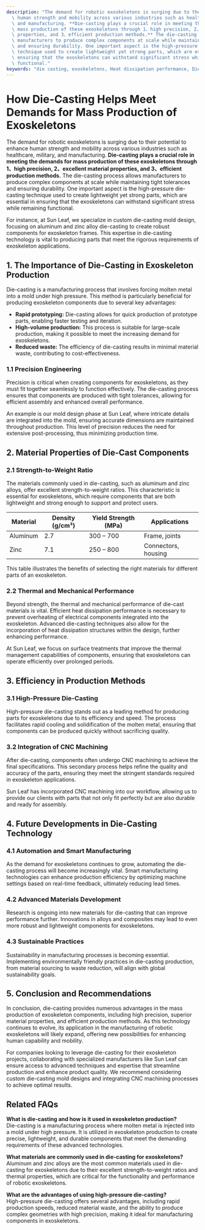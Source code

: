 ```yaml
---
description: "The demand for robotic exoskeletons is surging due to their potential to enhance\
  \ human strength and mobility across various industries such as healthcare, military,\
  \ and manufacturing. **Die-casting plays a crucial role in meeting the demands for\
  \ mass production of these exoskeletons through 1、high precision, 2、excellent material\
  \ properties, and 3、efficient production methods.** The die-casting process allows\
  \ manufacturers to produce complex components at scale while maintaining tight tolerances\
  \ and ensuring durability. One important aspect is the high-pressure die-casting\
  \ technique used to create lightweight yet strong parts, which are essential in\
  \ ensuring that the exoskeletons can withstand significant stress while remaining\
  \ functional."
keywords: "die casting, exoskeletons, Heat dissipation performance, Die casting process"
---
```

# How Die-Casting Helps Meet Demands for Mass Production of Exoskeletons

The demand for robotic exoskeletons is surging due to their potential to enhance human strength and mobility across various industries such as healthcare, military, and manufacturing. **Die-casting plays a crucial role in meeting the demands for mass production of these exoskeletons through 1、high precision, 2、excellent material properties, and 3、efficient production methods.** The die-casting process allows manufacturers to produce complex components at scale while maintaining tight tolerances and ensuring durability. One important aspect is the high-pressure die-casting technique used to create lightweight yet strong parts, which are essential in ensuring that the exoskeletons can withstand significant stress while remaining functional.

For instance, at Sun Leaf, we specialize in custom die-casting mold design, focusing on aluminum and zinc alloy die-casting to create robust components for exoskeleton frames. This expertise in die-casting technology is vital to producing parts that meet the rigorous requirements of exoskeleton applications.

## **1. The Importance of Die-Casting in Exoskeleton Production**

Die-casting is a manufacturing process that involves forcing molten metal into a mold under high pressure. This method is particularly beneficial for producing exoskeleton components due to several key advantages:

- **Rapid prototyping:** Die-casting allows for quick production of prototype parts, enabling faster testing and iteration.
- **High-volume production:** This process is suitable for large-scale production, making it possible to meet the increasing demand for exoskeletons.
- **Reduced waste:** The efficiency of die-casting results in minimal material waste, contributing to cost-effectiveness.

### **1.1 Precision Engineering**

Precision is critical when creating components for exoskeletons, as they must fit together seamlessly to function effectively. The die-casting process ensures that components are produced with tight tolerances, allowing for efficient assembly and enhanced overall performance. 

An example is our mold design phase at Sun Leaf, where intricate details are integrated into the mold, ensuring accurate dimensions are maintained throughout production. This level of precision reduces the need for extensive post-processing, thus minimizing production time.

## **2. Material Properties of Die-Cast Components**

### **2.1 Strength-to-Weight Ratio**

The materials commonly used in die-casting, such as aluminum and zinc alloys, offer excellent strength-to-weight ratios. This characteristic is essential for exoskeletons, which require components that are both lightweight and strong enough to support and protect users.

| Material  | Density (g/cm³) | Yield Strength (MPa) | Applications       |
|-----------|-----------------|---------------------|--------------------|
| Aluminum  | 2.7             | 300 – 700           | Frame, joints      |
| Zinc      | 7.1             | 250 – 800           | Connectors, housing |

This table illustrates the benefits of selecting the right materials for different parts of an exoskeleton. 

### **2.2 Thermal and Mechanical Performance**

Beyond strength, the thermal and mechanical performance of die-cast materials is vital. Efficient heat dissipation performance is necessary to prevent overheating of electrical components integrated into the exoskeleton. Advanced die-casting techniques also allow for the incorporation of heat dissipation structures within the design, further enhancing performance.

At Sun Leaf, we focus on surface treatments that improve the thermal management capabilities of components, ensuring that exoskeletons can operate efficiently over prolonged periods.

## **3. Efficiency in Production Methods**

### **3.1 High-Pressure Die-Casting**

High-pressure die-casting stands out as a leading method for producing parts for exoskeletons due to its efficiency and speed. The process facilitates rapid cooling and solidification of the molten metal, ensuring that components can be produced quickly without sacrificing quality.

### **3.2 Integration of CNC Machining**

After die-casting, components often undergo CNC machining to achieve the final specifications. This secondary process helps refine the quality and accuracy of the parts, ensuring they meet the stringent standards required in exoskeleton applications.

Sun Leaf has incorporated CNC machining into our workflow, allowing us to provide our clients with parts that not only fit perfectly but are also durable and ready for assembly.

## **4. Future Developments in Die-Casting Technology**

### **4.1 Automation and Smart Manufacturing**

As the demand for exoskeletons continues to grow, automating the die-casting process will become increasingly vital. Smart manufacturing technologies can enhance production efficiency by optimizing machine settings based on real-time feedback, ultimately reducing lead times.

### **4.2 Advanced Materials Development**

Research is ongoing into new materials for die-casting that can improve performance further. Innovations in alloys and composites may lead to even more robust and lightweight components for exoskeletons. 

### **4.3 Sustainable Practices**

Sustainability in manufacturing processes is becoming essential. Implementing environmentally friendly practices in die-casting production, from material sourcing to waste reduction, will align with global sustainability goals.

## **5. Conclusion and Recommendations**

In conclusion, die-casting provides numerous advantages in the mass production of exoskeleton components, including high precision, superior material properties, and efficient production methods. As this technology continues to evolve, its application in the manufacturing of robotic exoskeletons will likely expand, offering new possibilities for enhancing human capability and mobility.

For companies looking to leverage die-casting for their exoskeleton projects, collaborating with specialized manufacturers like Sun Leaf can ensure access to advanced techniques and expertise that streamline production and enhance product quality. We recommend considering custom die-casting mold designs and integrating CNC machining processes to achieve optimal results.

## Related FAQs

**What is die-casting and how is it used in exoskeleton production?**  
Die-casting is a manufacturing process where molten metal is injected into a mold under high pressure. It is utilized in exoskeleton production to create precise, lightweight, and durable components that meet the demanding requirements of these advanced technologies.

**What materials are commonly used in die-casting for exoskeletons?**  
Aluminum and zinc alloys are the most common materials used in die-casting for exoskeletons due to their excellent strength-to-weight ratios and thermal properties, which are critical for the functionality and performance of robotic exoskeletons.

**What are the advantages of using high-pressure die-casting?**  
High-pressure die-casting offers several advantages, including rapid production speeds, reduced material waste, and the ability to produce complex geometries with high precision, making it ideal for manufacturing components in exoskeletons.
